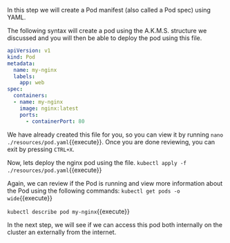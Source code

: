 In this step we will create a Pod manifest (also called a Pod spec) using YAML. 

The following syntax will create a pod using the A.K.M.S. structure we discussed and you will then be able to deploy the pod using this file.

```yaml
apiVersion: v1
kind: Pod
metadata:
  name: my-nginx
  labels:
    app: web
spec:
  containers:
  - name: my-nginx
    image: nginx:latest
    ports:
      - containerPort: 80
```
We have already created this file for you, so you can view it by running `nano ./resources/pod.yaml`{{execute}}. Once you are done reviewing, you can exit by pressing `CTRL+X`.

Now, lets deploy the nginx pod using the file. `kubectl apply -f ./resources/pod.yaml`{{execute}}

Again, we can review if the Pod is running and view more information about the Pod using the following commands:
`kubectl get pods -o wide`{{execute}}

`kubectl describe pod my-nginx`{{execute}}

In the next step, we will see if we can access this pod both internally on the cluster an externally from the internet.